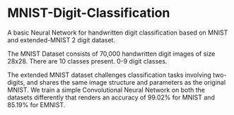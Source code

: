 # MNIST-Digit-Classification
A basic Neural Network for handwritten digit classification based on MNIST and extended-MNIST 2 digit dataset.

The MNIST Dataset consists of 70,000 handwritten digit images of size 28x28. There are 10 classes present. 0-9 digit classes.

The extended MNIST dataset challenges classification tasks involving two-digits, and shares the same image structure and parameters as the original MNIST.
We train a simple Convolutional Neural Network on both the datasets differently that renders an accuracy of 99.02% for MNIST and 85.19% for EMNIST.
